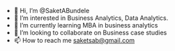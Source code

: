 - 👋 Hi, I’m @SaketABundele
- 👀 I’m interested in Business Analytics, Data Analytics.
- 🌱 I’m currently learning MBA in business analytics
- 💞️ I’m looking to collaborate on Business case studies
- 📫 How to reach me saketsab@gmail.com

<!---
SaketABundele/SaketABundele is a ✨ special ✨ repository because its `README.md` (this file) appears on your GitHub profile.
You can click the Preview link to take a look at your changes.
--->
